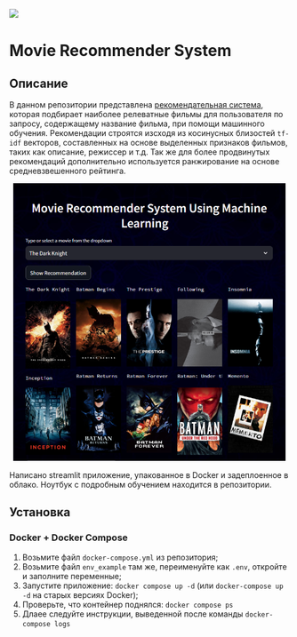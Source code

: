 [<img src="https://img.shields.io/badge/Streamlit-%40RecSysApp-green">](https://hunchpounch-movie-recsys-recsys-appapp-3r7kil.streamlit.app)

# Movie Recommender System
## Описание
В данном репозитории представлена [рекомендательная система](https://hunchpounch-movie-recsys-recsys-appapp-3r7kil.streamlit.app), которая подбирает наиболее релеватные фильмы для пользователя по запросу, содержащему название фильма, при помощи машинного обучения. Рекомендации строятся изсходя из косинусных близостей `tf-idf` векторов, составленных на основе выделенных признаков фильмов, таких как описание, режиссер и т.д. Так же для более продвинутых рекомендаций дополнительно используется ранжирование на основе средневзвешенного рейтинга.


<p align="center">
  <img src="screenshots/app1.png" height="500" alt="Ray Image">
</p>
Написано streamlit приложение, упакованное в Docker и задеплоенное в облако. Ноутбук с подробным обучением находится в репозитории.

## Установка
### Docker + Docker Compose
1. Возьмите файл `docker-compose.yml` из репозитория;
2. Возьмите файл `env_example` там же, переименуйте как `.env`, откройте и заполните переменные;
3. Запустите приложение: `docker compose up -d` (или `docker-compose up -d` на старых версиях Docker);
4. Проверьте, что контейнер поднялся: `docker compose ps`
5. Длаее следуйте инструкции, выведенной после команды `docker-compose logs`
